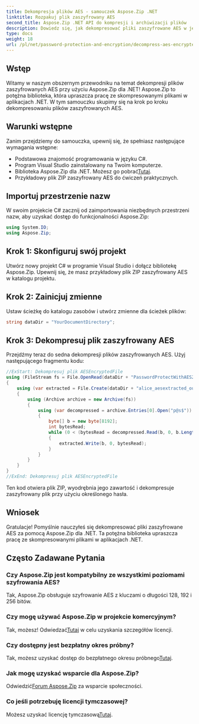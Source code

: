 ```yaml
---
title: Dekompresja plików AES - samouczek Aspose.Zip .NET
linktitle: Rozpakuj plik zaszyfrowany AES
second_title: Aspose.Zip .NET API do kompresji i archiwizacji plików
description: Dowiedz się, jak dekompresować pliki zaszyfrowane AES w języku C# przy użyciu Aspose.Zip dla .NET. Postępuj zgodnie z naszym przewodnikiem krok po kroku, aby efektywnie obsługiwać pliki.
type: docs
weight: 18
url: /pl/net/password-protection-and-encryption/decompress-aes-encrypted-file/
---
```


## Wstęp

Witamy w naszym obszernym przewodniku na temat dekompresji plików zaszyfrowanych AES przy użyciu Aspose.Zip dla .NET! Aspose.Zip to potężna biblioteka, która upraszcza pracę ze skompresowanymi plikami w aplikacjach .NET. W tym samouczku skupimy się na krok po kroku dekompresowaniu plików zaszyfrowanych AES.

## Warunki wstępne

Zanim przejdziemy do samouczka, upewnij się, że spełniasz następujące wymagania wstępne:

- Podstawowa znajomość programowania w języku C#.
- Program Visual Studio zainstalowany na Twoim komputerze.
-  Biblioteka Aspose.Zip dla .NET. Możesz go pobrać[Tutaj](https://releases.aspose.com/zip/net/).
- Przykładowy plik ZIP zaszyfrowany AES do ćwiczeń praktycznych.

## Importuj przestrzenie nazw

W swoim projekcie C# zacznij od zaimportowania niezbędnych przestrzeni nazw, aby uzyskać dostęp do funkcjonalności Aspose.Zip:

```csharp
using System.IO;
using Aspose.Zip;
```

## Krok 1: Skonfiguruj swój projekt

Utwórz nowy projekt C# w programie Visual Studio i dołącz bibliotekę Aspose.Zip. Upewnij się, że masz przykładowy plik ZIP zaszyfrowany AES w katalogu projektu.

## Krok 2: Zainicjuj zmienne

Ustaw ścieżkę do katalogu zasobów i utwórz zmienne dla ścieżek plików:

```csharp
string dataDir = "YourDocumentDirectory";
```

## Krok 3: Dekompresuj plik zaszyfrowany AES

Przejdźmy teraz do sedna dekompresji plików zaszyfrowanych AES. Użyj następującego fragmentu kodu:

```csharp
//ExStart: Dekompresuj plik AESEncryptedFile
using (FileStream fs = File.OpenRead(dataDir + "PasswordProtectWithAES256_out.zip"))
{
    using (var extracted = File.Create(dataDir + "alice_aesextracted_out.txt"))
    {
        using (Archive archive = new Archive(fs))
        {
            using (var decompressed = archive.Entries[0].Open("p@s$"))
            {
                byte[] b = new byte[8192];
                int bytesRead;
                while (0 < (bytesRead = decompressed.Read(b, 0, b.Length)))
                {
                    extracted.Write(b, 0, bytesRead);
                }
            }
        }
    }
}
//ExEnd: Dekompresuj plik AESEncryptedFile
```

Ten kod otwiera plik ZIP, wyodrębnia jego zawartość i dekompresuje zaszyfrowany plik przy użyciu określonego hasła.

## Wniosek

Gratulacje! Pomyślnie nauczyłeś się dekompresować pliki zaszyfrowane AES za pomocą Aspose.Zip dla .NET. Ta potężna biblioteka upraszcza pracę ze skompresowanymi plikami w aplikacjach .NET.

## Często Zadawane Pytania

### Czy Aspose.Zip jest kompatybilny ze wszystkimi poziomami szyfrowania AES?
Tak, Aspose.Zip obsługuje szyfrowanie AES z kluczami o długości 128, 192 i 256 bitów.

### Czy mogę używać Aspose.Zip w projekcie komercyjnym?
 Tak, możesz! Odwiedzać[Tutaj](https://purchase.aspose.com/buy) w celu uzyskania szczegółów licencji.

### Czy dostępny jest bezpłatny okres próbny?
 Tak, możesz uzyskać dostęp do bezpłatnego okresu próbnego[Tutaj](https://releases.aspose.com/).

### Jak mogę uzyskać wsparcie dla Aspose.Zip?
 Odwiedzić[Forum Aspose.Zip](https://forum.aspose.com/c/zip/37) za wsparcie społeczności.

### Co jeśli potrzebuję licencji tymczasowej?
 Możesz uzyskać licencję tymczasową[Tutaj](https://purchase.aspose.com/temporary-license/).

